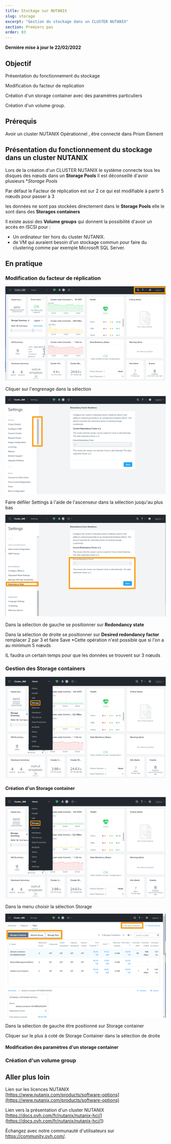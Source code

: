 ```yaml
---
title: Stockage sur NUTANIX
slug: storage
excerpt: "Gestion du stockage dans un CLUSTER NUTANIX"
section: Premiers pas
order: 03
---
```


**Dernière mise à jour le 22/02/2022**

## Objectif

Présentation du fonctionnement du stockage 

Modification du facteur de replication 

Création d'un storage container avec des paramètres particuliers

Création d'un volume group.

## Prérequis

Avoir un cluster NUTANIX Opérationnel , être connecté dans Prism Element


## Présentation du fonctionnement du stockage dans un cluster NUTANIX

Lors de la création d'un CLUSTER NUTANIX le système connecte tous les disques des nœuds dans un **Storage Pools** Il est déconseillé d'avoir plusieurs **Storage Pools*

Par défaut le Facteur de réplication est sur 2 ce qui est modifiable à partir 5 nœuds pour passer à 3

les données ne sont pas stockées directement dans le **Storage Pools** elle le sont dans des **Storages containers** 

Il existe aussi des **Volume groups** qui donnent la possibilité d'avoir un accès  en ISCSI pour :

* Un ordinateur tier hors du cluster NUTANIX.
* de VM qui auraient besoin d'un stockage commun pour faire du clustering comme par exemple Microsoft SQL Server.



## En pratique

### Modification du **facteur de réplication** 

![prism-element-dashboard](images/prism-element-dashboard.PNG)

Cliquer sur l'engrenage dans la sélection

![GearMenu1](images/GearMenu1.PNG)

Faire défiler Settings à l'aide de l'ascenseur dans la sélection jusqu'au plus bas

![RedondancyState](images/RedondancyState.PNG)

Dans la sélection de gauche se positionner sur **Redondancy state** 

Dans la sélection de droite se positionner sur **Desired redondancy factor** remplacer 2 par 3 et faire Save *Cette opération n'est possible que si l'on a au minimum 5 nœuds

IL faudra un certain temps pour que les données se trouvent sur 3 nœuds

### Gestion des **Storage containers**

![StorageMenu](images/StorageMenu.png)



#### Création d'un **Storage container**

![StorageMenu](images/StorageMenu.png)

Dans la menu choisir la sélection Storage

![StorageContainerDashboard](images/StorageContainerDashboard.PNG)

Dans la sélection de gauche être positionné sur Storage container

Cliquer sur le plus à coté de Storage Container dans la sélection de droite




#### Modification des paramètres d'un storage container

### Création d'un volume group




## Aller plus loin


Lien sur les licences NUTANIX [https://www.nutanix.com/products/software-options](https://www.nutanix.com/products/software-options)

Lien vers la présentation d'un cluster NUTANIX [<https://docs.ovh.com/fr/nutanix/nutanix-hci/>](<https://docs.ovh.com/fr/nutanix/nutanix-hci/>])


Échangez avec notre communauté d'utilisateurs sur <https://community.ovh.com/>.
